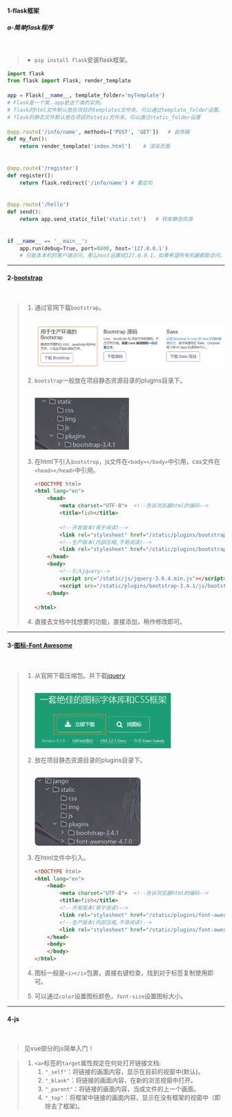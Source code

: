 #### 1-flask框架

##### a-简单flask程序

<br>

> * `pip install flask`安装flask框架。

```python
import flask
from flask import Flask, render_template

app = Flask(__name__, template_folder='myTemplate')
# Flask是一个类，app是这个类的实例。
# flask的html文件默认放在项目的templates文件夹，可以通过template_folder设置。
# flask的静态文件默认放在项目的static文件夹，可以通过static_folder设置

@app.route('/info/name', methods=['POST', 'GET'])	# 装饰器
def my_fun():
    return render_template('index.html')	# 渲染页面


@app.route('/register')
def register():
    return flask.redirect('/info/name')	# 重定向


@app.route('/hello')
def send():
    return app.send_static_file('static.txt')	# 转发静态资源


if __name__ == '__main__':
    app.run(debug=True, port=8800, host='127.0.0.1')
    # 只能本本机的客户端访问，那么host设置成127.0.0.1，如果希望所有机器都能访问，需要设置成0.0.0.0
```



---



#### 2-[bootstrap](https://www.bootcss.com/)

<br>

> 1. 通过官网下载`bootstrap`。
>
>    <br><img src="./assets/image-20230327105306168.png" alt="image-20230327105306168" style="zoom: 50%;" />
>
> 2. `bootstrap`一般放在项目静态资源目录的plugins目录下。
>
>    <br><img src="./assets/image-20230327105548870.png" alt="image-20230327105548870" style="zoom: 80%;" />
>
> 3. 在html下引入`bootstrop`，js文件在`<body></body>`中引用，css文件在`<head></head>`中引用。
>
>    ```html
>    <!DOCTYPE html>
>    <html lang="en">
>        <head>
>            <meta charset="UTF-8">  <!--告诉浏览器html的编码-->
>            <title>fish</title>
>    
>            <!--开发版本(易于阅读)-->
>            <link rel="stylesheet" href="/static/plugins/bootstrap-3.4.1/css/bootstrap.css">
>            <!--生产版本(内部压缩,不易阅读)-->
>            <link rel="stylesheet" href="/static/plugins/bootstrap-3.4.1/css/bootstrap.min.css">
>        </head>
>        <body>
>            <!--引入jquery-->
>            <script src="/static/js/jquery-3.6.4.min.js"></script>
>            <script src="/static/plugins/bootstrap-3.4.1/js/bootstrap.min.js"></script>
>        </body>
>    
>    </html>
>    ```
>
> 4. 直接去文档中找想要的功能，直接添加，稍作修改即可。



---



#### 3-[图标-Font Awesome](https://fontawesome.dashgame.com/)

<br>

> 1. 从官网下载压缩包。并下载[jquery]()
>
>    <br><img src="./assets/image-20230327150154410.png" alt="image-20230327150154410" style="zoom: 50%;" />
>
> 2. 放在项目静态资源目录的plugins目录下。
>
>    <br><img src="./assets/image-20230327150331529.png" alt="image-20230327150331529" style="zoom:80%;border-radius:10px;" />
>
> 3. 在html文件中引入。
>
>    ```html
>    <!DOCTYPE html>
>    <html lang="en">
>        <head>
>            <meta charset="UTF-8">  <!--告诉浏览器html的编码-->
>            <title>fish</title>
>            <!--开发版本(易于阅读)-->
>            <link rel="stylesheet" href="/static/plugins/font-awesome-4.7.0/css/font-awesome.css">
>            <!--生产版本(内部压缩,不易阅读)-->
>            <link rel="stylesheet" href="/static/plugins/font-awesome-4.7.0/css/font-awesome.min.css">
>        </head>
>        <body>
>        </body>
>    </html>
>    ```
>
> 4. 图标一般是`<i></i>`包裹，直接右键检查，找到对于标签复制使用即可。
> 5. 可以通过`color`设置图标颜色，`font-size`设置图标大小。



---



#### 4-js

<br>

> 见vue部分的js简单入门！

> 1. `<a>`标签的`target`属性规定在何处打开链接文档:
>    1. `"_self"`：将链接的画面内容，显示在目前的视窗中(默认)。
>    2. `"_blank"`：将链接的画面内容，在新的浏览视窗中打开。
>    3. `"_parent"`：将链接的画面内容，当成文件的上一个画面。
>    4. `"_top"`：将框架中链接的画面内容，显示在没有框架的视窗中（即除去了框架)。
